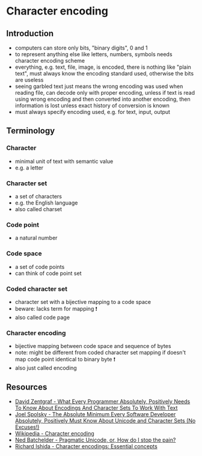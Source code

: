 # Character encoding



## Introduction

- computers can store only bits, "binary digits", 0 and 1
- to represent anything else like letters, numbers, symbols needs character encoding scheme
- everything, e.g. text, file, image, is encoded, there is nothing like "plain text", must always know the encoding standard used, otherwise the bits are useless
- seeing garbled text just means the wrong encoding was used when reading file, can decode only with proper encoding, unless if text is read using wrong encoding and then converted into another encoding, then information is lost unless exact history of conversion is known
- must always specify encoding used, e.g. for text, input, output



## Terminology

### Character

- minimal unit of text with semantic value
- e.g. a letter

### Character set

- a set of characters
- e.g. the English language
- also called charset

### Code point

- a natural number

### Code space

- a set of code points
- can think of code point set

### Coded character set

- character set with a bijective mapping to a code space
- beware: lacks term for mapping ❗️
- also called code page

### Character encoding

- bijective mapping between code space and sequence of bytes
- note: might be different from coded character set mapping if doesn't map code point identical to binary byte ❗️
- also just called encoding



## Resources

- [David Zentgraf - What Every Programmer Absolutely, Positively Needs To Know About Encodings And Character Sets To Work With Text](http://kunststube.net/encoding/)
- [Joel Spolsky - The Absolute Minimum Every Software Developer Absolutely, Positively Must Know About Unicode and Character Sets (No Excuses!)](https://www.joelonsoftware.com/2003/10/08/the-absolute-minimum-every-software-developer-absolutely-positively-must-know-about-unicode-and-character-sets-no-excuses/)
- [Wikipedia - Character encoding](https://en.wikipedia.org/wiki/Character_encoding)
- [Ned Batchelder - Pragmatic Unicode, or, How do I stop the pain?](https://youtube.com/watch?v=sgHbC6udIqc)
- [Richard Ishida - Character encodings: Essential concepts](https://www.w3.org/International/articles/definitions-characters/)
